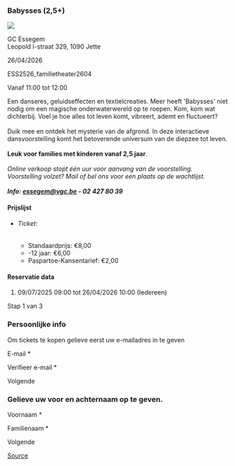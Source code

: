 ### Babysses (2,5+)

![](https://s3-eu-west-1.amazonaws.com/os-kwdo/prod/vgc/images/activity/686e8d59643ee_Babysses_©_Aline_Horodyska_%282%29.jpg)

GC Essegem  
Leopold I-straat 329, 1090 Jette

26/04/2026

ESS2526_familietheater2604

Vanaf 11:00 tot 12:00

Een danseres, geluidseffecten en textielcreaties. Meer heeft 'Babysses' niet nodig om een magische onderwaterwereld op te roepen. Kom, kom wat dichterbij. Voel je hoe alles tot leven komt, vibreert, ademt en fluctueert?  
<br/>Duik mee en ontdek het mysterie van de afgrond. In deze interactieve dansvoorstelling komt het betoverende universum van de diepzee tot leven.  
<br/>**Leuk voor families met kinderen vanaf 2,5 jaar**.  
<br/>*Online verkoop stopt één uur voor aanvang van de voorstelling.  
Voorstelling volzet? Mail of bel ons voor een plaats op de wachtlijst.  
<br/>**Info: [essegem@vgc.be](mailto:essegem@vgc.be) - 02 427 80 39***  

#### Prijslijst

* ###### Ticket:
    
    * Standaardprijs: €8,00
    * \-12 jaar: €6,00
    * Paspartoe-Kansentarief: €2,00

  

#### Reservatie data

1.  09/07/2025 09:00 tot 26/04/2026 10:00 (Iedereen)

Stap 1 van 3

 

### Persoonlijke info

Om tickets te kopen gelieve eerst uw e-mailadres in te geven

  

E-mail \* 

Verifieer e-mail \* 

Volgende

### Gelieve uw voor en achternaam op te geven.

Voornaam \* 

Familienaam \* 

Volgende

[Source](https://tickets.vgc.be/ticketingActivity/subscribe/ESS2526_familietheater2604)